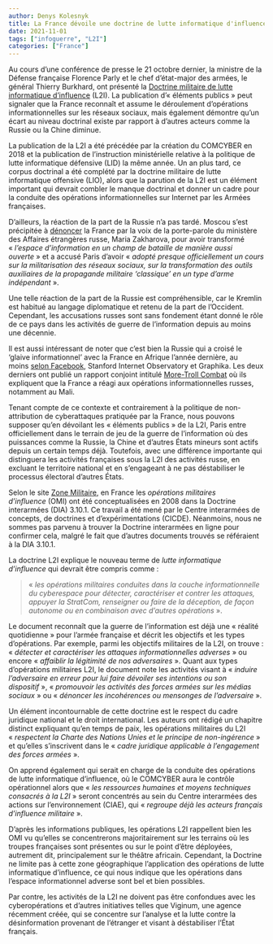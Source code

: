 ```yaml
---
author: Denys Kolesnyk
title: La France dévoile une doctrine de lutte informatique d'influence
date: 2021-11-01
tags: ["infoguerre", "L2I"]
categories: ["France"]
---
```

Au cours d’une conférence de presse le 21 octobre dernier, la ministre de la Défense française Florence Parly et le chef d’état-major des armées, le général Thierry Burkhard, ont présenté la [Doctrine militaire de lutte informatique d’influence](https://www.defense.gouv.fr/content/download/627903/10424922/file/Doctrine%20de%20lutte%20informatique%20d%E2%80%99influence%20(L2I).pdf) (L2I). La publication d’« éléments publics » peut signaler que la France reconnaît et assume le déroulement d’opérations informationnelles sur les réseaux sociaux, mais également démontre qu’un écart au niveau doctrinal existe par rapport à d’autres acteurs comme la Russie ou la Chine diminue.

La publication de la L2I a été précédée par la création du COMCYBER en 2018 et la publication de l’instruction ministérielle relative à la politique de lutte informatique défensive (LID) la même année. Un an plus tard, ce corpus doctrinal a été complété par la doctrine militaire de lutte informatique offensive (LIO), alors que la parution de la L2I est un élément important qui devrait combler le manque doctrinal et donner un cadre pour la conduite des opérations informationnelles sur Internet par les Armées françaises.

D’ailleurs, la réaction de la part de la Russie n’a pas tardé. Moscou s’est précipitée à [dénoncer](https://ria.ru/20211027/frantsiya-1756470165.html) la France par la voix de la porte-parole du ministère des Affaires étrangères russe, Maria Zakharova, pour avoir transformé « *l’espace d’information en un champ de bataille de manière aussi ouverte* » et a accusé Paris d’avoir « *adopté presque officiellement un cours sur la militarisation des réseaux sociaux, sur la transformation des outils auxiliaires de la propagande militaire ‘classique’ en un type d’arme indépendant* ».

Une telle réaction de la part de la Russie est compréhensible, car le Kremlin est habitué au langage diplomatique et retenu de la part de l’Occident. Cependant, les accusations russes sont sans fondement étant donné le rôle de ce pays dans les activités de guerre de l’information depuis au moins une décennie.

Il est aussi intéressant de noter que c’est bien la Russie qui a croisé le ‘glaive informationnel’ avec la France en Afrique l’année dernière, au moins [selon Facebook](https://about.fb.com/news/2020/12/removing-coordinated-inauthentic-behavior-france-russia/), Stanford Internet Observatory et Graphika. Les deux derniers ont publié un rapport conjoint intitulé [More-Troll Combat](https://public-assets.graphika.com/reports/graphika_stanford_report_more_troll_kombat.pdf) où ils expliquent que la France a réagi aux opérations informationnelles russes, notamment au Mali.

Tenant compte de ce contexte et contrairement à la politique de non-attribution de cyberattaques pratiquée par la France, nous pouvons supposer qu’en dévoilant les « éléments publics » de la L2I, Paris entre officiellement dans le terrain de jeu de la guerre de l’information où des puissances comme la Russie, la Chine et d’autres États mineurs sont actifs depuis un certain temps déjà. Toutefois, avec une différence importante qui distinguera les activités françaises sous la L2I des activités russe, en excluant le territoire national et en s’engageant à ne pas déstabiliser le processus électoral d’autres États.

Selon le site [Zone Militaire](http://www.opex360.com/2021/10/21/la-france-assume-de-mener-une-lutte-informatique-dinfluence-en-appui-de-ses-operations-militaires/), en France les *opérations militaires d’influence* (OMI) ont été conceptualisées en 2008 dans la Doctrine interarmées (DIA) 3.10.1. Ce travail a été mené par le Centre interarmées de concepts, de doctrines et d’expérimentations (CICDE). Néanmoins, nous ne sommes pas parvenu à trouver la Doctrine interarmées en ligne pour confirmer cela, malgré le fait que d’autres documents trouvés se référaient à la DIA 3.10.1.

La doctrine L2I explique le nouveau terme de *lutte informatique d’influence* qui devrait être compris comme :

> « *les opérations militaires conduites dans la couche informationnelle du cyberespace pour détecter, caractériser et contrer les attaques, appuyer la StratCom, renseigner ou faire de la déception, de façon autonome ou en combinaison avec d’autres opérations* ».

Le document reconnaît que la guerre de l’information est déjà une « réalité quotidienne » pour l’armée française et décrit les objectifs et les types d’opérations. Par exemple, parmi les objectifs militaires de la L2I, on trouve : « *détecter et caractériser les attaques informationnelles adverses* » ou encore « *affaiblir la légitimité de nos adversaires* ». Quant aux types d’opérations militaires L2I, le document note les activités visant à « *induire l’adversaire en erreur pour lui faire dévoiler ses intentions ou son dispositif* », « *promouvoir les activités des forces armées sur les médias sociaux* » ou « *dénoncer les incohérences ou mensonges de l’adversaire* ».

Un élément incontournable de cette doctrine est le respect du cadre juridique national et le droit international. Les auteurs ont rédigé un chapitre distinct expliquant qu’en temps de paix, les opérations militaires du L2I « *respectent la Charte des Nations Unies et le principe de non-ingérence* » et qu’elles s’inscrivent dans le « *cadre juridique applicable à l’engagement des forces armées* ».

On apprend également qui serait en charge de la conduite des opérations de lutte informatique d’influence, où le COMCYBER aura le contrôle opérationnel alors que « *les ressources humaines et moyens techniques consacrés à la L2I* » seront concentrés au sein du Centre interarmées des actions sur l’environnement (CIAE), qui « *regroupe déjà les acteurs français d’influence militaire* ».

D’après les informations publiques, les opérations L2I rappellent bien les OMI vu qu’elles se concentrerons majoritairement sur les terrains où les troupes françaises sont présentes ou sur le point d’être déployées, autrement dit, principalement sur le théâtre africain. Cependant, la Doctrine ne limite pas à cette zone géographique l’application des opérations de lutte informatique d’influence, ce qui nous indique que les opérations dans l’espace informationnel adverse sont bel et bien possibles.

Par contre, les activités de la L2I ne doivent pas être confondues avec les cyberopérations et d’autres initiatives telles que Viginum, une agence récemment créée, qui se concentre sur l’analyse et la lutte contre la désinformation provenant de l’étranger et visant à déstabiliser l’État français.